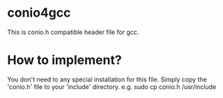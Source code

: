 # conio4gcc
This is conio.h compatible header file for gcc.

# How to implement?
You don't need to any special installation for this file.
Simply copy the 'conio.h' file to your 'include' directory.
e.g. sudo cp conio.h /usr/include
